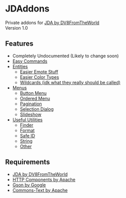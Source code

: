 # JDAddons
Private addons for [JDA by DV8FromTheWorld](https://github.com/DV8FromTheWorld/JDA)  
Version 1.0

## Features
* Completely Undocumented (Likely to change soon)
* [Easy Commands](./src/main/java/com/raxixor/jdaddons/command)
* [Entities](./src/main/java/com/raxixor/jdaddons/entities)
  * [Easier Emote Stuff](./src/main/java/com/raxixor/jdaddons/entities/EmoteLevel.java)
  * [Easier Color  Types](./src/main/java/com/raxixor/jdaddons/entities/ColorType.java)
  * [Wildcards (idk what they really should be called)](./src/main/java/com/raxixor/jdaddons/entities/Wildcard.java)
* [Menus](./src/main/java/com/raxixor/jdaddons/menu)
  * [Button Menu](./src/main/java/com/raxixor/jdaddons/menu/buttonmenu)
  * [Ordered Menu](./src/main/java/com/raxixor/jdaddons/menu/orderedmenu)
  * [Pagination](./src/main/java/com/raxixor/jdaddons/menu/pagination)
  * [Selection Dialog](./src/main/java/com/raxixor/jdaddons/menu/selectiondialog)
  * [Slideshow](./src/main/java/com/raxixor/jdaddons/menu/slideshow)
* [Useful Utilities](./src/main/java/com/raxixor/jdaddons/util)
  * [Finder](./src/main/java/com/raxixor/jdaddons/util/FinderUtil.java)
  * [Format](./src/main/java/com/raxixor/jdaddons/util/FormatUtil.java)
  * [Safe ID](./src/main/java/com/raxixor/jdaddons/util/SafeIdUtil.java)
  * [String](./src/main/java/com/raxixor/jdaddons/util/StringUtil.java)
  * [Other](./src/main/java/com/raxixor/jdaddons/util/OtherUtil.java)

## Requirements
* [JDA by DV8FromTheWorld](https://github.com/DV8FromTheWorld/JDA)
* [HTTP Components by Apache](https://hc.apache.org/index.html)
* [Gson by Google](https://github.com/google/gson)
* [Commons-Text by Apache](https://commons.apache.org/proper/commons-text)